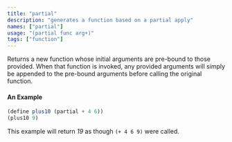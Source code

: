 ```yaml
---
title: "partial"
description: "generates a function based on a partial apply"
names: ["partial"]
usage: "(partial func arg+)"
tags: ["function"]
---
```


Returns a new function whose initial arguments are pre-bound to those provided. When that function is invoked, any provided arguments will simply be appended to the pre-bound arguments before calling the original function.

#### An Example

```scheme
(define plus10 (partial + 4 6))
(plus10 9)
```

This example will return _19_ as though `(+ 4 6 9)` were called.
